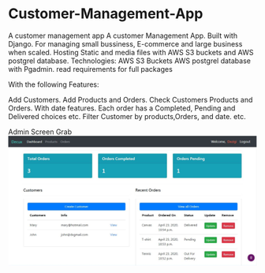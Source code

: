 # Customer-Management-App
A customer management app
A customer Management App. Built with Django. For managing small bussiness, E-commerce and large business when scaled. 
Hosting Static and media files with AWS S3 buckets and AWS postgrel database.
Technologies:
AWS S3 Buckets
AWS postgrel database with Pgadmin. 
read requirements for full packages

With the following Features:

Add Customers. 
Add Products and Orders.
Check Customers Products and Orders. With date features. 
Each order has a Completed, Pending and Delivered choices etc.
Filter Customer by products,Orders, and date. etc. 

Admin Screen Grab
![Screengrab](/decux.JPG)
